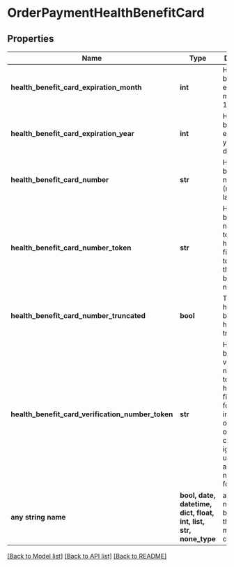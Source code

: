 # OrderPaymentHealthBenefitCard


## Properties
Name | Type | Description | Notes
------------ | ------------- | ------------- | -------------
**health_benefit_card_expiration_month** | **int** | Health benefit card expiration month (1-12) | [optional] 
**health_benefit_card_expiration_year** | **int** | Health benefit card expiration year (Four digit year) | [optional] 
**health_benefit_card_number** | **str** | Health benefit card number (masked to last 4) | [optional] 
**health_benefit_card_number_token** | **str** | Health benefit card number token from hosted fields used to update the health benefit card number | [optional] 
**health_benefit_card_number_truncated** | **bool** | True if the health benefit card has been truncated | [optional] 
**health_benefit_card_verification_number_token** | **str** | Health benefit card verification number token from hosted fields, only for import/insert of new orders, completely ignored for updates, and always null/empty for queries | [optional] 
**any string name** | **bool, date, datetime, dict, float, int, list, str, none_type** | any string name can be used but the value must be the correct type | [optional]

[[Back to Model list]](../README.md#documentation-for-models) [[Back to API list]](../README.md#documentation-for-api-endpoints) [[Back to README]](../README.md)


